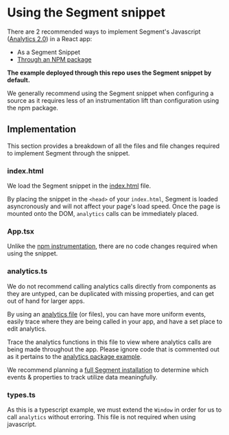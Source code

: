 # Using the Segment snippet

There are 2 recommended ways to implement Segment's Javascript ([Analytics 2.0](https://segment.com/docs/connections/sources/catalog/libraries/website/javascript/)) in a React app:

- As a Segment Snippet
- [Through an NPM package](link_to_analytics_package_readme)

**The example deployed through this repo uses the Segment snippet by default.**

We generally recommend using the Segment snippet when configuring a source as it requires less of an instrumentation lift than configuration using the npm package.

## Implementation

This section provides a breakdown of all the files and file changes required to implement Segment through the snippet.

### index.html

We load the Segment snippet in the [index.html](https://github.com/segmentio/react-example/blob/54d8e648e7137ac27321825a7e3eb6a1736d88eb/public/index.html#L12-L17) file. 

By placing the snippet in the `<head>` of your `index.html`, Segment is loaded asyncronously and will not affect your page's load speed. Once the page is mounted onto the DOM, `analytics` calls can be immediately placed.

### App.tsx

Unlike the [npm instrumentation](link_to_analytics_package_readme_section), there are no code changes required when using the snippet.

### analytics.ts

We do not recommend calling analytics calls directly from components as they are untyped, can be duplicated with missing properties, and can get out of hand for larger apps.

By using an [analytics file](https://github.com/segmentio/react-example/blob/main/src/examples/analytics-quick-start/analytics.ts) (or files), you can have more uniform events, easily trace where they are being called in your app, and have a set place to edit analytics.

Trace the analytics functions in this file to view where analytics calls are being made throughout the app. Please ignore code that is commented out as it pertains to the [analytics package example](link_to_analytics_package_readme_section).

We recommend planning a [full Segment installation](https://segment.com/docs/getting-started/03-planning-full-install/) to determine which events & properties to track utilize data meaningfully.

### types.ts

As this is a typescript example, we must extend the `Window` in order for us to call `analytics` without erroring. This file is not required when using javascript.


